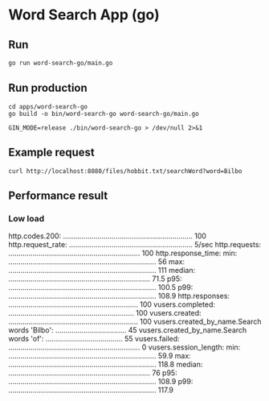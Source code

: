# Word Search App (go)

## Run

```bash
go run word-search-go/main.go
```

## Run production

```
cd apps/word-search-go
go build -o bin/word-search-go word-search-go/main.go
```

```
GIN_MODE=release ./bin/word-search-go > /dev/null 2>&1
```

## Example request

```
curl http://localhost:8080/files/hobbit.txt/searchWord?word=Bilbo
```

## Performance result

### Low load

http.codes.200: ................................................................ 100
http.request_rate: ............................................................. 5/sec
http.requests: ................................................................. 100
http.response_time:
  min: ......................................................................... 56
  max: ......................................................................... 111
  median: ...................................................................... 71.5
  p95: ......................................................................... 100.5
  p99: ......................................................................... 108.9
http.responses: ................................................................ 100
vusers.completed: .............................................................. 100
vusers.created: ................................................................ 100
vusers.created_by_name.Search words 'Bilbo': ................................... 45
vusers.created_by_name.Search words 'of': ...................................... 55
vusers.failed: ................................................................. 0
vusers.session_length:
  min: ......................................................................... 59.9
  max: ......................................................................... 118.8
  median: ...................................................................... 76
  p95: ......................................................................... 108.9
  p99: ......................................................................... 117.9
